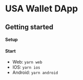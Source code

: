 # USA Wallet DApp


## Getting started

#### Setup


#### Start

- Web: `yarn web`
- IOS: `yarn ios`
- Android: `yarn android`
